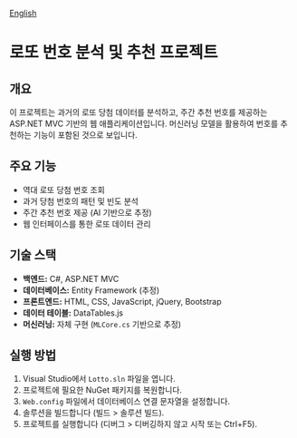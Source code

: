 [English](./readme.md)

# 로또 번호 분석 및 추천 프로젝트

## 개요
이 프로젝트는 과거의 로또 당첨 데이터를 분석하고, 주간 추천 번호를 제공하는 ASP.NET MVC 기반의 웹 애플리케이션입니다. 머신러닝 모델을 활용하여 번호를 추천하는 기능이 포함된 것으로 보입니다.

## 주요 기능
- 역대 로또 당첨 번호 조회
- 과거 당첨 번호의 패턴 및 빈도 분석
- 주간 추천 번호 제공 (AI 기반으로 추정)
- 웹 인터페이스를 통한 로또 데이터 관리

## 기술 스택
- **백엔드:** C#, ASP.NET MVC
- **데이터베이스:** Entity Framework (추정)
- **프론트엔드:** HTML, CSS, JavaScript, jQuery, Bootstrap
- **데이터 테이블:** DataTables.js
- **머신러닝:** 자체 구현 (`MLCore.cs` 기반으로 추정)

## 실행 방법
1. Visual Studio에서 `Lotto.sln` 파일을 엽니다.
2. 프로젝트에 필요한 NuGet 패키지를 복원합니다.
3. `Web.config` 파일에서 데이터베이스 연결 문자열을 설정합니다.
4. 솔루션을 빌드합니다 (빌드 > 솔루션 빌드).
5. 프로젝트를 실행합니다 (디버그 > 디버깅하지 않고 시작 또는 Ctrl+F5).

